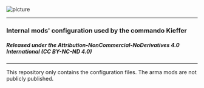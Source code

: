 ![picture](https://forum.commandokieffer.com/styles/brivium/krypton/xenforo/logo_unisimprenables.png)

---

### Internal mods' configuration used by the commando Kieffer

##### Released under the Attribution-NonCommercial-NoDerivatives 4.0 International (CC BY-NC-ND 4.0)

---

This repository only contains the configuration files.
The arma mods are not publicly published.

